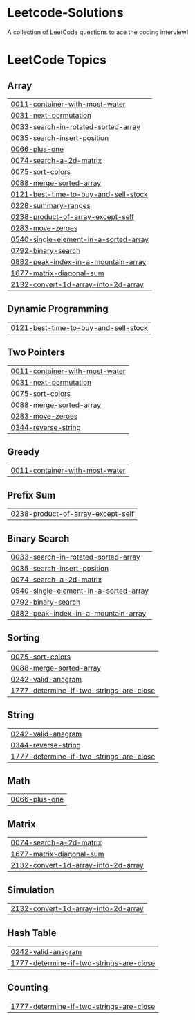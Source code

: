 # Leetcode-Solutions
A collection of LeetCode questions to ace the coding interview!

<!---LeetCode Topics Start-->
# LeetCode Topics
## Array
|  |
| ------- |
| [0011-container-with-most-water](https://github.com/PravinMalge/Leetcode-Solutions/tree/master/0011-container-with-most-water) |
| [0031-next-permutation](https://github.com/PravinMalge/Leetcode-Solutions/tree/master/0031-next-permutation) |
| [0033-search-in-rotated-sorted-array](https://github.com/PravinMalge/Leetcode-Solutions/tree/master/0033-search-in-rotated-sorted-array) |
| [0035-search-insert-position](https://github.com/PravinMalge/Leetcode-Solutions/tree/master/0035-search-insert-position) |
| [0066-plus-one](https://github.com/PravinMalge/Leetcode-Solutions/tree/master/0066-plus-one) |
| [0074-search-a-2d-matrix](https://github.com/PravinMalge/Leetcode-Solutions/tree/master/0074-search-a-2d-matrix) |
| [0075-sort-colors](https://github.com/PravinMalge/Leetcode-Solutions/tree/master/0075-sort-colors) |
| [0088-merge-sorted-array](https://github.com/PravinMalge/Leetcode-Solutions/tree/master/0088-merge-sorted-array) |
| [0121-best-time-to-buy-and-sell-stock](https://github.com/PravinMalge/Leetcode-Solutions/tree/master/0121-best-time-to-buy-and-sell-stock) |
| [0228-summary-ranges](https://github.com/PravinMalge/Leetcode-Solutions/tree/master/0228-summary-ranges) |
| [0238-product-of-array-except-self](https://github.com/PravinMalge/Leetcode-Solutions/tree/master/0238-product-of-array-except-self) |
| [0283-move-zeroes](https://github.com/PravinMalge/Leetcode-Solutions/tree/master/0283-move-zeroes) |
| [0540-single-element-in-a-sorted-array](https://github.com/PravinMalge/Leetcode-Solutions/tree/master/0540-single-element-in-a-sorted-array) |
| [0792-binary-search](https://github.com/PravinMalge/Leetcode-Solutions/tree/master/0792-binary-search) |
| [0882-peak-index-in-a-mountain-array](https://github.com/PravinMalge/Leetcode-Solutions/tree/master/0882-peak-index-in-a-mountain-array) |
| [1677-matrix-diagonal-sum](https://github.com/PravinMalge/Leetcode-Solutions/tree/master/1677-matrix-diagonal-sum) |
| [2132-convert-1d-array-into-2d-array](https://github.com/PravinMalge/Leetcode-Solutions/tree/master/2132-convert-1d-array-into-2d-array) |
## Dynamic Programming
|  |
| ------- |
| [0121-best-time-to-buy-and-sell-stock](https://github.com/PravinMalge/Leetcode-Solutions/tree/master/0121-best-time-to-buy-and-sell-stock) |
## Two Pointers
|  |
| ------- |
| [0011-container-with-most-water](https://github.com/PravinMalge/Leetcode-Solutions/tree/master/0011-container-with-most-water) |
| [0031-next-permutation](https://github.com/PravinMalge/Leetcode-Solutions/tree/master/0031-next-permutation) |
| [0075-sort-colors](https://github.com/PravinMalge/Leetcode-Solutions/tree/master/0075-sort-colors) |
| [0088-merge-sorted-array](https://github.com/PravinMalge/Leetcode-Solutions/tree/master/0088-merge-sorted-array) |
| [0283-move-zeroes](https://github.com/PravinMalge/Leetcode-Solutions/tree/master/0283-move-zeroes) |
| [0344-reverse-string](https://github.com/PravinMalge/Leetcode-Solutions/tree/master/0344-reverse-string) |
## Greedy
|  |
| ------- |
| [0011-container-with-most-water](https://github.com/PravinMalge/Leetcode-Solutions/tree/master/0011-container-with-most-water) |
## Prefix Sum
|  |
| ------- |
| [0238-product-of-array-except-self](https://github.com/PravinMalge/Leetcode-Solutions/tree/master/0238-product-of-array-except-self) |
## Binary Search
|  |
| ------- |
| [0033-search-in-rotated-sorted-array](https://github.com/PravinMalge/Leetcode-Solutions/tree/master/0033-search-in-rotated-sorted-array) |
| [0035-search-insert-position](https://github.com/PravinMalge/Leetcode-Solutions/tree/master/0035-search-insert-position) |
| [0074-search-a-2d-matrix](https://github.com/PravinMalge/Leetcode-Solutions/tree/master/0074-search-a-2d-matrix) |
| [0540-single-element-in-a-sorted-array](https://github.com/PravinMalge/Leetcode-Solutions/tree/master/0540-single-element-in-a-sorted-array) |
| [0792-binary-search](https://github.com/PravinMalge/Leetcode-Solutions/tree/master/0792-binary-search) |
| [0882-peak-index-in-a-mountain-array](https://github.com/PravinMalge/Leetcode-Solutions/tree/master/0882-peak-index-in-a-mountain-array) |
## Sorting
|  |
| ------- |
| [0075-sort-colors](https://github.com/PravinMalge/Leetcode-Solutions/tree/master/0075-sort-colors) |
| [0088-merge-sorted-array](https://github.com/PravinMalge/Leetcode-Solutions/tree/master/0088-merge-sorted-array) |
| [0242-valid-anagram](https://github.com/PravinMalge/Leetcode-Solutions/tree/master/0242-valid-anagram) |
| [1777-determine-if-two-strings-are-close](https://github.com/PravinMalge/Leetcode-Solutions/tree/master/1777-determine-if-two-strings-are-close) |
## String
|  |
| ------- |
| [0242-valid-anagram](https://github.com/PravinMalge/Leetcode-Solutions/tree/master/0242-valid-anagram) |
| [0344-reverse-string](https://github.com/PravinMalge/Leetcode-Solutions/tree/master/0344-reverse-string) |
| [1777-determine-if-two-strings-are-close](https://github.com/PravinMalge/Leetcode-Solutions/tree/master/1777-determine-if-two-strings-are-close) |
## Math
|  |
| ------- |
| [0066-plus-one](https://github.com/PravinMalge/Leetcode-Solutions/tree/master/0066-plus-one) |
## Matrix
|  |
| ------- |
| [0074-search-a-2d-matrix](https://github.com/PravinMalge/Leetcode-Solutions/tree/master/0074-search-a-2d-matrix) |
| [1677-matrix-diagonal-sum](https://github.com/PravinMalge/Leetcode-Solutions/tree/master/1677-matrix-diagonal-sum) |
| [2132-convert-1d-array-into-2d-array](https://github.com/PravinMalge/Leetcode-Solutions/tree/master/2132-convert-1d-array-into-2d-array) |
## Simulation
|  |
| ------- |
| [2132-convert-1d-array-into-2d-array](https://github.com/PravinMalge/Leetcode-Solutions/tree/master/2132-convert-1d-array-into-2d-array) |
## Hash Table
|  |
| ------- |
| [0242-valid-anagram](https://github.com/PravinMalge/Leetcode-Solutions/tree/master/0242-valid-anagram) |
| [1777-determine-if-two-strings-are-close](https://github.com/PravinMalge/Leetcode-Solutions/tree/master/1777-determine-if-two-strings-are-close) |
## Counting
|  |
| ------- |
| [1777-determine-if-two-strings-are-close](https://github.com/PravinMalge/Leetcode-Solutions/tree/master/1777-determine-if-two-strings-are-close) |
<!---LeetCode Topics End-->
